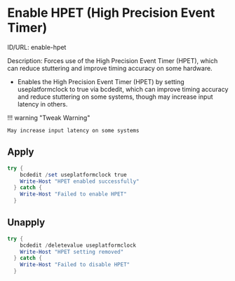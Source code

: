 # Enable HPET (High Precision Event Timer)
ID/URL: enable-hpet

Description: Forces use of the High Precision Event Timer (HPET), which can reduce stuttering and improve timing accuracy on some hardware.

- Enables the High Precision Event Timer (HPET) by setting useplatformclock to true via bcdedit, which can improve timing accuracy and reduce stuttering on some systems, though may increase input latency in others.


!!! warning "Tweak Warning"
    

    May increase input latency on some systems

## Apply
```powershell
try {
    bcdedit /set useplatformclock true
    Write-Host "HPET enabled successfully"
  } catch {
    Write-Host "Failed to enable HPET"
  }
```

## Unapply
```powershell
try {
    bcdedit /deletevalue useplatformclock
    Write-Host "HPET setting removed"
  } catch {
    Write-Host "Failed to disable HPET"
  }
```
